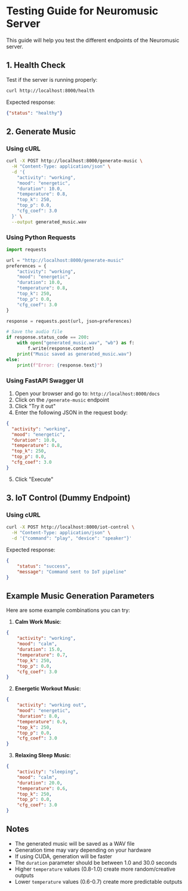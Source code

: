 # Testing Guide for Neuromusic Server

This guide will help you test the different endpoints of the Neuromusic server.

## 1. Health Check

Test if the server is running properly:

```bash
curl http://localhost:8000/health
```

Expected response:
```json
{"status": "healthy"}
```

## 2. Generate Music

### Using cURL

```bash
curl -X POST http://localhost:8000/generate-music \
  -H "Content-Type: application/json" \
  -d '{
    "activity": "working",
    "mood": "energetic",
    "duration": 10.0,
    "temperature": 0.8,
    "top_k": 250,
    "top_p": 0.0,
    "cfg_coef": 3.0
  }' \
  --output generated_music.wav
```

### Using Python Requests

```python
import requests

url = "http://localhost:8000/generate-music"
preferences = {
    "activity": "working",
    "mood": "energetic",
    "duration": 10.0,
    "temperature": 0.8,
    "top_k": 250,
    "top_p": 0.0,
    "cfg_coef": 3.0
}

response = requests.post(url, json=preferences)

# Save the audio file
if response.status_code == 200:
    with open("generated_music.wav", "wb") as f:
        f.write(response.content)
    print("Music saved as generated_music.wav")
else:
    print(f"Error: {response.text}")
```

### Using FastAPI Swagger UI

1. Open your browser and go to: `http://localhost:8000/docs`
2. Click on the `/generate-music` endpoint
3. Click "Try it out"
4. Enter the following JSON in the request body:
```json
{
  "activity": "working",
  "mood": "energetic",
  "duration": 10.0,
  "temperature": 0.8,
  "top_k": 250,
  "top_p": 0.0,
  "cfg_coef": 3.0
}
```
5. Click "Execute"

## 3. IoT Control (Dummy Endpoint)

### Using cURL

```bash
curl -X POST http://localhost:8000/iot-control \
  -H "Content-Type: application/json" \
  -d '{"command": "play", "device": "speaker"}'
```

Expected response:
```json
{
    "status": "success",
    "message": "Command sent to IoT pipeline"
}
```

## Example Music Generation Parameters

Here are some example combinations you can try:

1. **Calm Work Music**:
```json
{
    "activity": "working",
    "mood": "calm",
    "duration": 15.0,
    "temperature": 0.7,
    "top_k": 250,
    "top_p": 0.0,
    "cfg_coef": 3.0
}
```

2. **Energetic Workout Music**:
```json
{
    "activity": "working out",
    "mood": "energetic",
    "duration": 8.0,
    "temperature": 0.9,
    "top_k": 250,
    "top_p": 0.0,
    "cfg_coef": 3.0
}
```

3. **Relaxing Sleep Music**:
```json
{
    "activity": "sleeping",
    "mood": "calm",
    "duration": 20.0,
    "temperature": 0.6,
    "top_k": 250,
    "top_p": 0.0,
    "cfg_coef": 3.0
}
```

## Notes

- The generated music will be saved as a WAV file
- Generation time may vary depending on your hardware
- If using CUDA, generation will be faster
- The `duration` parameter should be between 1.0 and 30.0 seconds
- Higher `temperature` values (0.8-1.0) create more random/creative outputs
- Lower `temperature` values (0.6-0.7) create more predictable outputs 